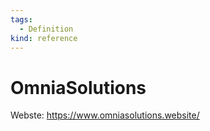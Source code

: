 ```yaml
---
tags:
  - Definition
kind: reference
---
```

# OmniaSolutions

Webste: <https://www.omniasolutions.website/>

